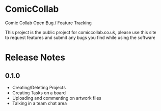 # ComicCollab
Comic Collab Open Bug / Feature Tracking


This project is the public project for comiccollab.co.uk, please use this site to request features and submit any bugs you find while using the software


# Release Notes
## 0.1.0
- Creating/Deleting Projects
- Creating Tasks on a board
- Uploading and commenting on artwork files
- Talking in a team chat area
